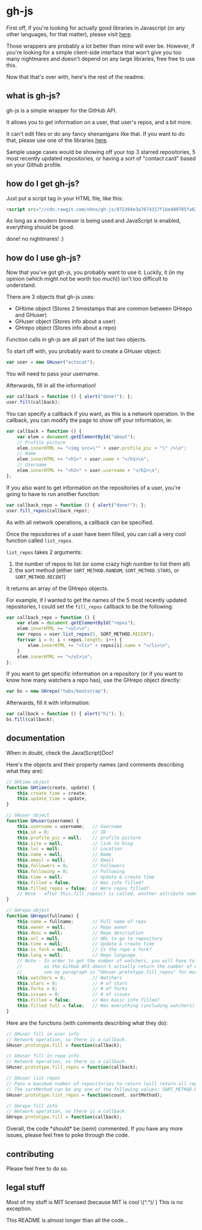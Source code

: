 # gh-js

First off, if you're looking for actually good libraries in Javascript (or any other languages, for that matter), please visit [here](https://developer.github.com/libraries/#javascript).

Those wrappers are probably a lot better than mine will ever be.
However, if you're looking for a simple client-side interface that won't give you too many nightmares and doesn't depend on any large libraries, free free to use this.

Now that that's over with, here's the rest of the readme.

## what is gh-js?

gh-js is a simple wrapper for the GitHub API.

It allows you to get information on a user, that user's repos, and a bit more.

It can't edit files or do any fancy shenanigans like that. If you want to do that, please use one of the libraries [here](https://developer.github.com/libraries/#javascript).

Sample usage cases would be showing off your top 3 starred repositories, 5 most recently updated repositories, or having a sort of "contact card" based on your Github profile.

## how do I get gh-js?

Just put a script tag in your HTML file, like this:
```html
<script src="//cdn.rawgit.com/ohnx/gh-js/872304e3a7674317f1be489785fa63fe1afe2d26/gh.js" />
```

As long as a modern browser is being used and JavaScript is enabled, everything should be good.

done! no nightmares! :)

## how do I use gh-js?

Now that you've got gh-js, you probably want to use it. Luckily, it (in my opinion (which might not be worth too much)) isn't too difficult to understand.

There are 3 objects that gh-js uses:
 - GHtime object (Stores 2 timestamps that are common between GHrepo and GHuser)
 - GHuser object (Stores info about a user)
 - GHrepo object (Stores info about a repo)

Function calls in gh-js are all part of the last two objects.

To start off with, you probably want to create a GHuser object:
```js
var user = new GHuser("octocat");
```
You will need to pass your username.

Afterwards, fill in all the information!
```js
var callback = function () { alert("done!"); };
user.fill(callback);
```
You can specify a callback if you want, as this is a network operation.
In the callback, you can modify the page to show off your information, ie:
```js
var callback = function () {
    var elem = document.getElementById("about");
    // Profile picture
    elem.innerHTML += "<img src=\"" + user.profile_pic + "\" />\n";
    // Name
    elem.innerHTML += "<h1>" + user.name + "</h1>\n";
    // Username
    elem.innerHTML += "<h2>" + user.username + "</h2>\n";
};
```
If you also want to get information on the repositories of a user, you're going to have to run another function:
```js
var callback_repo = function () { alert("done!"); };
user.fill_repos(callback_repo);
```
As with all network operations, a callback can be specified.

Once the repositories of a user have been filled, you can call a very cool function called `list_repos`.

`list_repos` takes 2 arguments:
1. the number of repos to list (or some crazy high number to list them all)
2. the sort method (either `SORT_METHOD.RANDOM`, `SORT_METHOD.STARS`, or `SORT_METHOD.RECENT`)

It returns an array of the GHrepo objects.

For example, if I wanted to get the names of the 5 most recently updated repositories, I could set the `fill_repos` callback to be the following:
```js
var callback_repo = function () {
    var elem = document.getElementById("repos");
    elem.innerHTML += "<ul>\n";
    var repos = user.list_repos(5, SORT_METHOD.RECENT);
    for(var i = 0; i < repos.length; i++) {
        elem.innerHTML += "<li>" + repos[i].name + "</li>\n";
    }
    elem.innerHTML += "</ul>\n";
};
```

If you want to get specific information on a repository (or if you want to know how many watchers a repo has), use the GHrepo object directly:
```js
var bs = new GHrepo("twbs/bootstrap");
```
Afterwards, fill it with information:
```js
var callback = function () { alert("hi"); };
bs.fill(callback);
```

## documentation

When in doubt, check the Java(Script)Doc!

Here's the objects and their property names (and comments describing what they are):
```js
// GHtime object
function GHtime(create, update) {
    this.create_time = create;
    this.update_time = update;
}

// GHuser object
function GHuser(username) {
    this.username = username;   // Username
    this.id = 0;                // ID
    this.profile_pic = null;    // profile picture
    this.site = null;           // link to blog
    this.loc = null;            // Location
    this.name = null;           // Name
    this.email = null;          // Email
    this.followers = 0;         // Followers
    this.following = 0;         // Following
    this.time = null;           // Update & create time
    this.filled = false;        // Was info filled?
    this.filled_repos = false;  // Were repos filled?
    // Note - after this.fill_repos() is called, another attribute named "repos" of type "Array" is added.
}

// GHrepo object
function GHrepo(fullname) {
    this.name = fullname;       // Full name of repo
    this.owner = null;          // Repo owner
    this.desc = null;           // Repo description
    this.url = null;            // URL to go to repository
    this.time = null;           // Update & create time 
    this.is_fork = null;        // Is the repo a fork?
    this.lang = null;           // Repo language
    // Note - In order to get the number of watchers, you will have to explicitly call this.fill()
    //        as the GitHub API doesn't actually return the number of watchers for some strange reason
    //        see my paragraph in "GHuser.prototype.fill_repos" for more info
    this.watchers = 0;          // Watchers
    this.stars = 0;             // # of stars
    this.forks = 0;             // # of forks
    this.issues = 0;            // # of issues
    this.filled = false;        // Was basic info filled?
    this.filled_full = false;   // Was everything (including watchers) filled?
}
```

Here are the functions (with comments describing what they do):
```js
// GHuser fill in user info
// Network operation, so there is a callback.
GHuser.prototype.fill = function(callback);

// GHuser fill in repo info
// Network operation, so there is a callback.
GHuser.prototype.fill_repos = function(callback);

// GHuser list repos
// Pass a maximum number of repositories to return (will return all repositories if max > # of repos user has)
// The sortMethod can be any one of the following values: SORT_METHOD.RECENT, SORT_METHOD.STARS, SORT_METHOD.RANDOM
GHuser.prototype.list_repos = function(count, sortMethod);

// GHrepo fill info
// Network operation, so there is a callback.
GHrepo.prototype.fill = function(callback);
```

Overall, the code \*should\* be (semi) commented. If you have any more issues, please feel free to poke through the code.

## contributing
Please feel free to do so.

## legal stuff

Most of my stuff is MIT licensed (because MIT is cool \\(^.^)/ )
This is no exception.


This README is almost longer than all the code...
